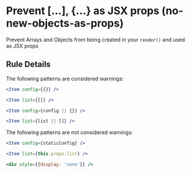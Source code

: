 # Prevent [...], {...} as JSX props (no-new-objects-as-props)

Prevent Arrays and Objects from being created in your `render()` and used as JSX props  

## Rule Details

The following patterns are considered warnings:

```jsx
<Item config={{}} />

<Item list={[]} />

<Item config={config || {}} />

<Item list={list || []} />
```

The following patterns are not considered warnings:

```jsx
<Item config={staticConfig} />

<Item list={this.props.list} />

<div style={{display: 'none'}} />
```
